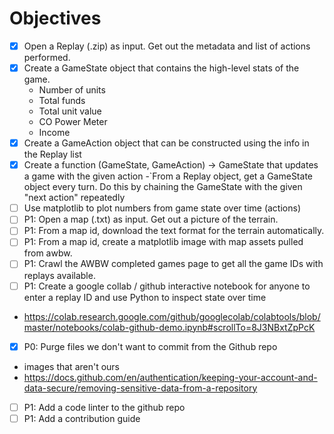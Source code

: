 # Objectives

- [X] Open a Replay (.zip) as input. Get out the metadata and list of actions performed.
- [X] Create a GameState object that contains the high-level stats of the game.
  - Number of units
  - Total funds
  - Total unit value
  - CO Power Meter
  - Income
- [X] Create a GameAction object that can be constructed using the info in the Replay list
- [X] Create a function (GameState, GameAction) -> GameState that updates a game with the given action
  -`From a Replay object, get a GameState object every turn. Do this by chaining the GameState with the given "next action" repeatedly
- [ ] Use matplotlib to plot numbers from game state over time (actions)
- [ ] P1: Open a map (.txt) as input. Get out a picture of the terrain.
- [ ] P1: From a map id, download the text format for the terrain automatically.
- [ ] P1: From a map id, create a matplotlib image with map assets pulled from awbw.
- [ ] P1: Crawl the AWBW completed games page to get all the game IDs with replays available.
- [ ] P1: Create a google collab / github interactive notebook for anyone to enter a replay ID and use Python to inspect state over time
- https://colab.research.google.com/github/googlecolab/colabtools/blob/master/notebooks/colab-github-demo.ipynb#scrollTo=8J3NBxtZpPcK
- [X] P0: Purge files we don't want to commit from the Github repo
 - images that aren't ours
 - https://docs.github.com/en/authentication/keeping-your-account-and-data-secure/removing-sensitive-data-from-a-repository
- [ ] P1: Add a code linter to the github repo
- [ ] P1: Add a contribution guide
